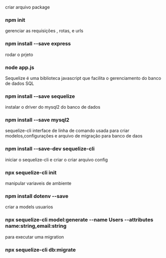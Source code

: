 criar arquivo package
### npm init

gerenciar  as requisições , rotas, e urls
### npm install --save express

rodar o prjeto
### node app.js

Sequelize é uma biblioteca javascript que facilita o gerenciamento do banco de dados  SQL
### npm install --save sequelize

instalar o driver do mysql2 do banco de dados 
### npm install --save mysql2

sequelize-cli interface de linha de comando usada para criar modelos,configurações e arquivo de migração para banco de daos
### npm install --save-dev sequelize-cli

iniciar o sequelize-cli e criar o criar arquivo config
### npx sequelize-cli init

manipular variaveis de ambiente
### npm install dotenv --save

criar a models usuarios
### npx sequelize-cli model:generate --name Users --attributes name:string,email:string

para executar uma migration
### npx sequelize-cli db:migrate
